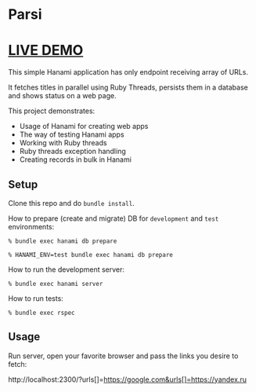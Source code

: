 # Parsi

# [LIVE DEMO](https://parsi.herokuapp.com/?urls[]=https://www.google.com/&urls[]=https://yandex.ru/&urls[]=https://wrongwrongwrong.com/)

This simple Hanami application has only endpoint receiving array of URLs.

It fetches titles in parallel using Ruby Threads, persists them in a database and shows status on a web page.

This project demonstrates:

- Usage of Hanami for creating web apps
- The way of testing Hanami apps
- Working with Ruby threads
- Ruby threads exception handling
- Creating records in bulk in Hanami

## Setup

Clone this repo and do `bundle install`.

How to prepare (create and migrate) DB for `development` and `test` environments:

```
% bundle exec hanami db prepare

% HANAMI_ENV=test bundle exec hanami db prepare
```

How to run the development server:

```
% bundle exec hanami server
```

How to run tests:

```
% bundle exec rspec
```

## Usage

Run server, open your favorite browser and pass the links you desire to fetch:

http://localhost:2300/?urls[]=https://google.com&urls[]=https://yandex.ru
